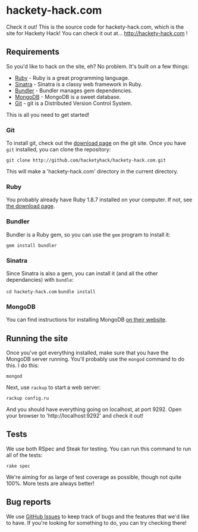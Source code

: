 # hackety-hack.com

Check it out! This is the source code for hackety-hack.com, which is the site for Hackety Hack! You can check it out at... http://hackety-hack.com !

## Requirements

So you'd like to hack on the site, eh? No problem. It's built on a few things:

* [Ruby](http://ruby-lang.org/) - Ruby is a great programming language.
* [Sinatra](http://sinatrarb.com/) - Sinatra is a classy web framework in Ruby.
* [Bundler](http://gembundler.com/) - Bundler manages gem dependencies. 
* [MongoDB](http://mongodb.com) - MongoDB is a sweet database.
* [Git](http://git-scm.com/) - git is a Distributed Version Control System. 

This is all you need to get started!

### Git

To install git, check out the [download page](http://git-scm.com/download) on the git site.
Once you have `git` installed, you can clone the repository:

`git clone http://github.com/hacketyhack/hackety-hack.com.git`

This will make a 'hackety-hack.com' directory in the current directory.

### Ruby

You probably already have Ruby 1.8.7 installed on your computer. If not, see [the download page](http://www.ruby-lang.org/en/downloads/).

### Bundler

Bundler is a Ruby gem, so you can use the `gem` program to install it:

`gem install bundler`

### Sinatra

Since Sinatra is also a gem, you can install it (and all the other dependancies) with `bundle`:

`cd hackety-hack.com`
`bundle install`

### MongoDB

You can find instructions for installing MongoDB [on their website](http://www.mongodb.org/downloads).

## Running the site

Once you've got everything installed, make sure that you have the MongoDB server running. You'll probably use the `mongod` command to do this. I do this:

`mongod`

Next, use `rackup` to start a web server: 

`rackup config.ru`

And you should have everything going on localhost, at port 9292. Open your browser to 'http://localhost:9292' and check it out!

## Tests

We use both RSpec and Steak for testing. You can run this command to run all of the tests:

`rake spec`

We're aiming for as large of test coverage as possible, though not quite 100%. More tests are always better!

## Bug reports

We use [GitHub Issues](http://github.com/hacketyhack/hackety-hack.com/issues) to keep track of bugs and the features that we'd like to have. If you're looking for something to do, you can try checking there!
